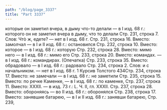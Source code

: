 ```yaml
---
path: "/blog/page_3337"
title: "Part 3337"
---
```


которые он заметил вчера, в дыму что-то делали — в I изд. 68 г.: которого он не заметил вчера в дыму, что то делали
Стр. 231, строка 7.
Слов: Чтò ж, едете? — нет в I изд. 68 г.
Стр. 231, строка 16.
Вместо: замолчал — в I и II изд. 68 г.: остановился
Стр. 232, строка 10.
Вместо: которое — в I изд. 68 г.: которую
Стр. 232, строка 28.
Вместо: мимо него — в I изд. 68 г.: мимо его
Стр. 233, строка 20.
Вместо: командах. — в I изд. 68 г.: командирах. (Опечатка)
Стр. 233, строка 35.
Вместо: обрадовало — в I изд. 68 г.: радовало
Стр. 234, строка 2.
Слов: и с начальником. — нет в I изд. 68 г.
1 Курсив Толстого
434Стр. 234, строка 17.
Вместо: не замечали — в I изд. 68 г.: не заметили
Стр. 235, строка 15.
Вместо: по речке Каменке, — в I изд. 68 г.: по каменке,
Стр. 237, строка 11.
Вместо: XXXII. — в изд. 73 г.: L.
Ч. II, гл. XXXII.
Стр. 237, строка 28.
Вместо: обороняясь — во II изд. 68 г.: оборонялся
Стр. 238, строка 17.
Вместо: занявшие батарею, — в I и II изд. 68 г.: занявши батарею,
Стр. 239, 
